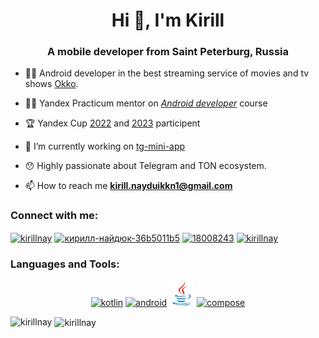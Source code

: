 <h1 align="center">Hi 👋, I'm Kirill</h1>
<h3 align="center">A mobile developer from Saint Peterburg, Russia</h3>

- 👨‍💻 Android developer in the best streaming service of movies and tv shows [Okko](https://okko.tv/).

- 👨‍🏫 Yandex Practicum mentor on [_Android developer_](https://practicum.yandex.ru/android-developer/) course

- 🏆 Yandex Cup [2022](https://github.com/kirillNay/HideAndSeek) and [2023](https://github.com/kirillNay/SampleRecorder) participent

- 🔭 I’m currently working on [tg-mini-app](https://github.com/kirillNay/tg-mini-app)

- 😯 Highly passionate about Telegram and TON ecosystem.

- 📫 How to reach me **kirill.nayduikkn1@gmail.com**

<h3 align="left">Connect with me:</h3>
<p align="left">
<a href="https://t.me/kirillNay" target="blank"><img align="center" src="https://upload.wikimedia.org/wikipedia/commons/thumb/8/83/Telegram_2019_Logo.svg/2048px-Telegram_2019_Logo.svg.png" alt="kirillnay" height="30" width="30"/></a>
<a href="https://linkedin.com/in/кирилл-найдюк-36b5011b5" target="blank"><img align="center" src="https://raw.githubusercontent.com/rahuldkjain/github-profile-readme-generator/master/src/images/icons/Social/linked-in-alt.svg" alt="кирилл-найдюк-36b5011b5" height="30" width="40" /></a>
<a href="https://stackoverflow.com/users/18008243" target="blank"><img align="center" src="https://raw.githubusercontent.com/rahuldkjain/github-profile-readme-generator/master/src/images/icons/Social/stack-overflow.svg" alt="18008243" height="30" width="40" /></a>
<a href="https://www.leetcode.com/kirillnay" target="blank"><img align="center" src="https://raw.githubusercontent.com/rahuldkjain/github-profile-readme-generator/master/src/images/icons/Social/leet-code.svg" alt="kirillnay" height="30" width="40" /></a>
</p>

<h3 align="left">Languages and Tools:</h3>
<p align="left" style="text-align: center;"> 
    <a href="https://kotlinlang.org" target="_blank" rel="noreferrer"><img src="https://www.vectorlogo.zone/logos/kotlinlang/kotlinlang-icon.svg" alt="kotlin" width="35" height="35"/></a>
    <a href="https://developer.android.com" target="_blank" rel="noreferrer"><img src="https://upload.wikimedia.org/wikipedia/commons/thumb/2/26/Android_Robot_Head_2023.svg/1280px-Android_Robot_Head_2023.svg.png" alt="android" width="40" height="23"/></a>
    <a href="https://www.java.com" target="_blank" rel="noreferrer"><img src="https://raw.githubusercontent.com/devicons/devicon/master/icons/java/java-original.svg" alt="java" width="40" height="40"/></a>
    <a href="https://www.jetbrains.com/ru-ru/lp/compose-multiplatform/" target="_blank" rel="noreferrer"><img src="https://blogger.googleusercontent.com/img/b/R29vZ2xl/AVvXsEjC97Z8BResg5dlPqczsRCFhP6zewWX0X0e7fVPG-G7PuUZwwZVsi9OPoqJYkgqT2h0FI95SsmWzVEgpt8b8HAqFiIxZ98TFtY4lE0b8UrtVJ2HrJebRwl6C9DslsQDl9KnBIrdHS6LtkY/s1600/jetpack+compose+icon_RGB.png" alt="compose" width="50" height="50"/></a>
</p>

<p><img align="left" src="https://github-readme-stats.vercel.app/api/top-langs?username=kirillnay&show_icons=true&locale=en&layout=compact" alt="kirillnay" /></p>

<p>&nbsp;<img align="center" src="https://github-readme-stats.vercel.app/api?username=kirillnay&show_icons=true&locale=en" alt="kirillnay" /></p>
